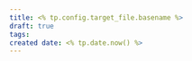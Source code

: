 ```yaml
---
title: <% tp.config.target_file.basename %>
draft: true
tags: 
created date: <% tp.date.now() %>
---
```

